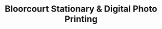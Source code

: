 ---
title: "Bloorcourt Stationary & Digital Photo Printing"
url: /toronto/bloorcourt-stationary-and-digital-photo-printing/
shop: office supplies
---